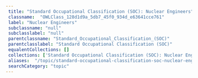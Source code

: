 ```yaml
--- 
 title: "Standard Occupational Classification (SOC): Nuclear Engineers" 
 classname:  "OWLClass_128d1d9a_5db7_45f0_934d_e63641cce761" 
 label: "Nuclear Engineers" 
 subclassname: "null" 
 subclasslabel: "null" 
 parentclassname: "Standard_Occupational_Classification_(SOC)" 
 parentclasslabel: "Standard Occupational Classification (SOC)" 
 equalentCollections: [] 
 collections: ['Standard Occupational Classification (SOC): Nuclear Engineers']
 aliases:  "/topic/standard-occupational-classification-soc-nuclear-engineers"  
 searchCategory: "topic" 
---
```

